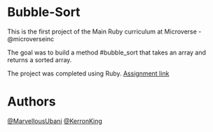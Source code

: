# Bubble-Sort

This is the first project of the Main Ruby curriculum at Microverse - @microverseinc

The goal was to build a method #bubble_sort that takes an array and returns a sorted array.

The project was completed using Ruby. 
[Assignment link](https://www.theodinproject.com/courses/ruby-programming/lessons/advanced-building-blocks)

Authors
=======
[@MarvellousUbani](https://github.com/MarvellousUbani/)
[@KerronKing](https://github.com/KerronKing/)
